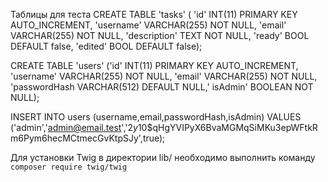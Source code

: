Таблицы для теста
CREATE TABLE 'tasks' ( 'id' INT(11) PRIMARY KEY AUTO_INCREMENT,
'username' VARCHAR(255) NOT NULL, 
'email' VARCHAR(255) NOT NULL, 
'description' TEXT NOT NULL, 
'ready' BOOL DEFAULT false, 
'edited' BOOL DEFAULT false);

CREATE TABLE 'users' ('id' INT(11) PRIMARY KEY AUTO_INCREMENT, 
'username' VARCHAR(255) NOT NULL, 'email' VARCHAR(255) NOT NULL, 
 'passwordHash VARCHAR(512) DEFAULT NULL,' isAdmin' BOOLEAN NOT NULL);

INSERT INTO users (username,email,passwordHash,isAdmin) VALUES
('admin','admin@email.test','$2y$10$qHgYVIPyX6BvaMGMqSiMKu3epWFtkRm6Pym6hecMCtmecGvKtpSJy',true);


Для установки Twig в директории lib/ необходимо выполнить команду ``composer require twig/twig``